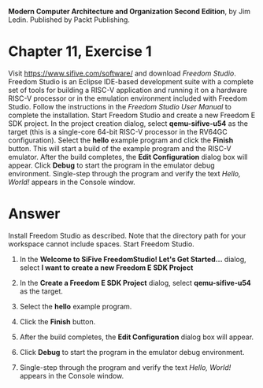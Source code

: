 __Modern Computer Architecture and Organization Second Edition__, by Jim Ledin. Published by Packt Publishing.
# Chapter 11, Exercise 1

Visit https://www.sifive.com/software/ and download *Freedom Studio*. Freedom Studio is an Eclipse IDE-based development suite with a complete set of tools for building a RISC-V application and running it on a hardware RISC-V processor or in the emulation environment included with Freedom Studio. Follow the instructions in the *Freedom Studio User Manual* to complete the installation. Start Freedom Studio and create a new Freedom E SDK project. In the project creation dialog, select **qemu-sifive-u54** as the target (this is a single-core 64-bit RISC-V processor in the RV64GC configuration). Select the **hello** example program and click the **Finish** button. This will start a build of the example program and the RISC-V emulator. After the build completes, the **Edit Configuration** dialog box will appear. Click **Debug** to start the program in the emulator debug environment. Single-step through the program and verify the text *Hello, World!* appears in the Console window.


# Answer
Install Freedom Studio as described. Note that the directory path for your workspace cannot include spaces. Start Freedom Studio.

1. In the **Welcome to SiFive FreedomStudio! Let's Get Started...** dialog, select **I want to create a new Freedom E SDK Project**

1. In the **Create a Freedom E SDK Project** dialog, select **qemu-sifive-u54** as the target.

1. Select the **hello** example program.

1. Click the **Finish** button.

1. After the build completes, the **Edit Configuration** dialog box will appear.

1. Click **Debug** to start the program in the emulator debug environment.

1. Single-step through the program and verify the text *Hello, World!* appears in the Console window.